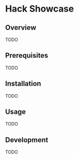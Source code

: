 # Hack Showcase

## Overview

TODO

## Prerequisites

TODO

## Installation

TODO

## Usage

TODO

## Development

TODO
